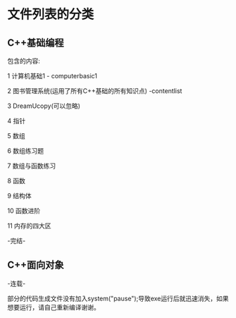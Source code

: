 # 文件列表的分类

## C++基础编程

包含的内容:

1 计算机基础1 - computerbasic1

2 图书管理系统(运用了所有C++基础的所有知识点) -contentlist

3 DreamUcopy(可以忽略)

4 指针

5 数组

6 数组练习题

7 数组与函数练习

8 函数

9 结构体

10 函数进阶

11 内存的四大区

-完结-

## C++面向对象

-连载-



部分的代码生成文件没有加入system("pause");导致exe运行后就迅速消失，如果想要运行，请自己重新编译谢谢。